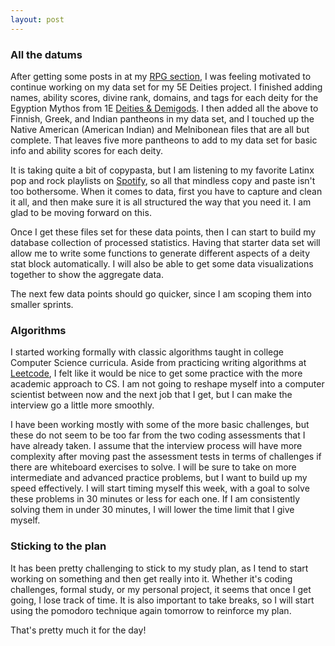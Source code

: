 ```yaml
---
layout: post
---
```


### All the datums

After getting some posts in at my <a href="https://coscholl.github.io/rpgs.html">RPG section</a>, I was feeling motivated to continue working on my data set for my 5E Deities project. I finished adding names, ability scores, divine rank, domains, and tags for each deity for the Egyption Mythos from 1E <u>Deities & Demigods</u>. I then added all the above to Finnish, Greek, and Indian pantheons in my data set, and I touched up the Native American (American Indian) and Melnibonean files that are all but complete. That leaves five more pantheons to add to my data set for basic info and ability scores for each deity.

It is taking quite a bit of copypasta, but I am listening to my favorite Latinx pop and rock playlists on <a href="https://open.spotify.com/playlist/37i9dQZF1DWU6aakG7fctq">Spotify</a>, so all that mindless copy and paste isn't too bothersome. When it comes to data, first you have to capture and clean it all, and then make sure it is all structured the way that you need it. I am glad to be moving forward on this.

Once I get these files set for these data points, then I can start to build my database collection of processed statistics. Having that starter data set will allow me to write some functions to generate different aspects of a deity stat block automatically. I will also be able to get some data visualizations together to show the aggregate data.

The next few data points should go quicker, since I am scoping them into smaller sprints.

### Algorithms

I started working formally with classic algorithms taught in college Computer Science curricula. Aside from practicing writing algorithms at <a href="leetcode.com">Leetcode</a>, I felt like it would be nice to get some practice with the more academic approach to CS. I am not going to reshape myself into a computer scientist between now and the next job that I get, but I can make the interview go a little more smoothly.

I have been working mostly with some of the more basic challenges, but these do not seem to be too far from the two coding assessments that I have already taken. I assume that the interview process will have more complexity after moving past the assessment tests in terms of challenges if there are whiteboard exercises to solve. I will be sure to take on more intermediate and advanced practice problems, but I want to build up my speed effectively. I will start timing myself this week, with a goal to solve these problems in 30 minutes or less for each one. If I am consistently solving them in under 30 minutes, I will lower the time limit that I give myself.

### Sticking to the plan

It has been pretty challenging to stick to my study plan, as I tend to start working on something and then get really into it. Whether it's coding challenges, formal study, or my personal project, it seems that once I get going, I lose track of time. It is also important to take breaks, so I will start using the pomodoro technique again tomorrow to reinforce my plan.

That's pretty much it for the day!
